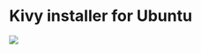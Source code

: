 # Kivy installer for Ubuntu
![](https://github.com/nu11secur1ty/Linux_Deployment_Administration_Hacks/blob/master/Kivy/kivy.png)
